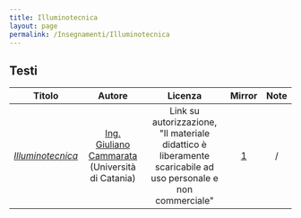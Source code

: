 ```yaml
---
title: Illuminotecnica
layout: page
permalink: /Insegnamenti/Illuminotecnica
--- 
```


## Testi

| Titolo | Autore | Licenza | Mirror | Note |
| :---: | :---: | :---: | :---: | :---: |
| [_Illuminotecnica_](https://giulianocammarata.it/ILLUMINOTECNICA.pdf) | [Ing. Giuliano Cammarata](https://giulianocammarata.it/) (Università di Catania) | Link su autorizzazione, "Il materiale didattico è liberamente scaricabile ad uso personale e non commerciale" | [1](https://web.archive.org/web/20211006163830/http://giulianocammarata.it/ILLUMINOTECNICA.pdf) | / |
